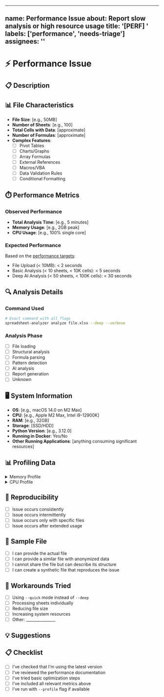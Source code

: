 ______________________________________________________________________

## name: Performance Issue about: Report slow analysis or high resource usage title: '[PERF] ' labels: ['performance', 'needs-triage'] assignees: ''

# ⚡ Performance Issue

## 📋 Description

<!-- Describe the performance issue you're experiencing -->

## 📊 File Characteristics

- **File Size**: [e.g., 50MB]
- **Number of Sheets**: [e.g., 100]
- **Total Cells with Data**: [approximate]
- **Number of Formulas**: [approximate]
- **Complex Features**:
  - [ ] Pivot Tables
  - [ ] Charts/Graphs
  - [ ] Array Formulas
  - [ ] External References
  - [ ] Macros/VBA
  - [ ] Data Validation Rules
  - [ ] Conditional Formatting

## ⏱️ Performance Metrics

### Observed Performance

- **Total Analysis Time**: [e.g., 5 minutes]
- **Memory Usage**: [e.g., 2GB peak]
- **CPU Usage**: [e.g., 100% single core]

### Expected Performance

Based on the [performance targets](../../docs/design/comprehensive-system-design.md#performance-targets-and-benchmarks):

- File Upload (< 10MB): < 2 seconds
- Basic Analysis (< 10 sheets, < 10K cells): < 5 seconds
- Deep AI Analysis (< 50 sheets, < 100K cells): < 30 seconds

## 🔍 Analysis Details

### Command Used

```bash
# Exact command with all flags
spreadsheet-analyzer analyze file.xlsx --deep --verbose
```

### Analysis Phase

<!-- Where does the slowdown occur? -->

- [ ] File loading
- [ ] Structural analysis
- [ ] Formula parsing
- [ ] Pattern detection
- [ ] AI analysis
- [ ] Report generation
- [ ] Unknown

## 🖥️ System Information

- **OS**: [e.g., macOS 14.0 on M2 Max]
- **CPU**: [e.g., Apple M2 Max, Intel i9-12900K]
- **RAM**: [e.g., 32GB]
- **Storage**: [SSD/HDD]
- **Python Version**: [e.g., 3.12.0]
- **Running in Docker**: Yes/No
- **Other Running Applications**: [anything consuming significant resources]

## 📊 Profiling Data

<!-- If possible, run with profiling enabled -->

<details>
<summary>Memory Profile</summary>

```
# Run with: uv run python -m memory_profiler spreadsheet_analyzer ...
<!-- Paste memory profile output -->
```

</details>

<details>
<summary>CPU Profile</summary>

```
# Run with: uv run python -m cProfile -o profile.stats spreadsheet_analyzer ...
<!-- Paste relevant profile output -->
```

</details>

## 🔄 Reproducibility

- [ ] Issue occurs consistently
- [ ] Issue occurs intermittently
- [ ] Issue occurs only with specific files
- [ ] Issue occurs after extended usage

## 📎 Sample File

<!-- Can you provide a file that demonstrates the issue? -->

- [ ] I can provide the actual file
- [ ] I can provide a similar file with anonymized data
- [ ] I cannot share the file but can describe its structure
- [ ] I can create a synthetic file that reproduces the issue

## 🚀 Workarounds Tried

<!-- What have you tried to improve performance? -->

- [ ] Using `--quick` mode instead of `--deep`
- [ ] Processing sheets individually
- [ ] Reducing file size
- [ ] Increasing system resources
- [ ] Other: \_\_\_\_\_\_\_\_\_\_\_\_\_\_\_

## 💡 Suggestions

<!-- Any ideas for performance improvements? -->

## 📋 Checklist

- [ ] I've checked that I'm using the latest version
- [ ] I've reviewed the performance documentation
- [ ] I've tried basic optimization steps
- [ ] I've included all relevant metrics above
- [ ] I've run with `--profile` flag if available
